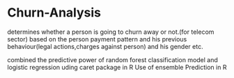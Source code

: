 # Churn-Analysis
determines whether a person is going to churn away or not.(for telecom sector)
based on the person payment pattern and his previous behaviour(legal actions,charges against person) and his gender etc.

combined the predictive power of random forest classification model and logistic regression uding caret package in R
Use of ensemble Prediction in R
